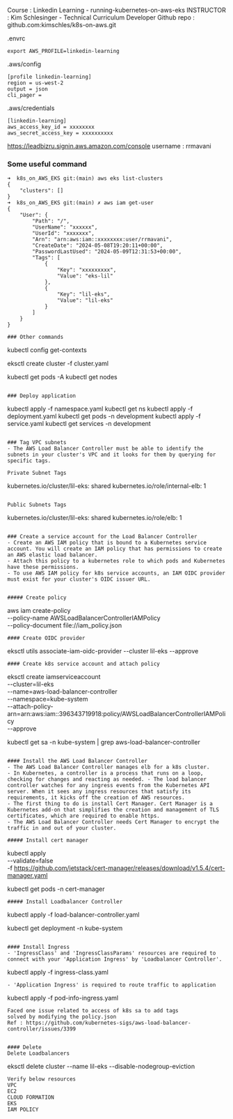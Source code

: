 Course : Linkedin Learning - running-kubernetes-on-aws-eks
INSTRUCTOR : Kim Schlesinger - Technical Curriculum Developer
Github repo : github.com:kimschles/k8s-on-aws.git 

.envrc
```
export AWS_PROFILE=linkedin-learning
```
.aws/config
```
[profile linkedin-learning]
region = us-west-2
output = json
cli_pager =
```

.aws/credentials
```
[linkedin-learning]
aws_access_key_id = xxxxxxxx
aws_secret_access_key = xxxxxxxxxx
````

https://leadbizru.signin.aws.amazon.com/console
username : rrmavani


### Some useful command
```
➜  k8s_on_AWS_EKS git:(main) aws eks list-clusters
{
    "clusters": []
}
➜  k8s_on_AWS_EKS git:(main) ✗ aws iam get-user     
{
    "User": {
        "Path": "/",
        "UserName": "xxxxxx",
        "UserId": "xxxxxxx",
        "Arn": "arn:aws:iam::xxxxxxxx:user/rrmavani",
        "CreateDate": "2024-05-08T19:20:11+00:00",
        "PasswordLastUsed": "2024-05-09T12:31:53+00:00",
        "Tags": [
            {
                "Key": "xxxxxxxxx",
                "Value": "eks-lil"
            },
            {
                "Key": "lil-eks",
                "Value": "lil-eks"
            }
        ]
    }
}
```
```
### Other commands
```
kubectl config get-contexts

eksctl create cluster -f cluster.yaml


kubectl get pods -A
kubectl get nodes
```

### Deploy application
```
kubectl apply -f namespace.yaml
kubectl get ns
kubectl apply -f deployment.yaml
kubectl get pods -n development
kubectl apply -f service.yaml
kubectl get services -n development
```

### Tag VPC subnets
- The AWS Load Balancer Controller must be able to identify the subnets in your cluster's VPC and it looks for them by querying for specific tags.  
  
Private Subnet Tags
```
kubernetes.io/cluster/lil-eks: shared
kubernetes.io/role/internal-elb: 1
```

Public Subnets Tags
```
kubernetes.io/cluster/lil-eks: shared
kubernetes.io/role/elb: 1
```

### Create a service account for the Load Balancer Controller
- Create an AWS IAM policy that is bound to a Kubernetes service account. You will create an IAM policy that has permissions to create an AWS elastic load balancer. 
- Attach this policy to a kubernetes role to which pods and Kubernetes have these permissions. 
- To use AWS IAM policy for k8s service accounts, an IAM OIDC provider must exist for your cluster's OIDC issuer URL.  


##### Create policy
```
aws iam create-policy \
    --policy-name AWSLoadBalancerControllerIAMPolicy \
    --policy-document file://iam_policy.json
```
#### Create OIDC provider
```
eksctl utils associate-iam-oidc-provider --cluster lil-eks --approve
```  
#### Create k8s service account and attach policy  
```
eksctl create iamserviceaccount \
    --cluster=lil-eks \
    --name=aws-load-balancer-controller \
    --namespace=kube-system \
    --attach-policy-arn=arn:aws:iam::396343719918:policy/AWSLoadBalancerControllerIAMPolicy \
    --approve

kubectl get sa -n kube-system | grep aws-load-balancer-controller
```

#### Install the AWS Load Balancer Controller
- The AWS Load Balancer Controller manages elb for a k8s cluster. 
- In Kubernetes, a controller is a process that runs on a loop, checking for changes and reacting as needed. - The load balancer controller watches for any ingress events from the Kubernetes API server. When it sees any ingress resources that satisfy its requirements, it kicks off the creation of AWS resources. 
- The first thing to do is install Cert Manager. Cert Manager is a Kubernetes add-on that simplifies the creation and management of TLS certificates, which are required to enable https. 
- The AWS Load Balancer Controller needs Cert Manager to encrypt the traffic in and out of your cluster.

##### Install cert manager
```
kubectl apply \
    --validate=false \
    -f https://github.com/jetstack/cert-manager/releases/download/v1.5.4/cert-manager.yaml

kubectl get pods -n cert-manager
```
##### Install Loadbalancer Controller
```
kubectl apply -f load-balancer-controller.yaml 

kubectl get deployment -n kube-system
```

#### Install Ingress
- 'IngressClass' and 'IngressClassParams' resources are required to connect with your 'Application Ingress' by 'Loadbalancer Controller'.  
```
kubectl apply -f ingress-class.yaml
```
- 'Application Ingress' is required to route traffic to application
```
kubectl apply -f pod-info-ingress.yaml 
```
Faced one issue related to access of k8s sa to add tags
solved by modifying the policy.json
Ref : https://github.com/kubernetes-sigs/aws-load-balancer-controller/issues/3399


#### Delete
Delete Loadbalancers
```

eksctl delete cluster --name lil-eks --disable-nodegroup-eviction


```
Verify below resources
VPC
EC2
CLOUD FORMATION
EKS
IAM POLICY
